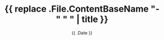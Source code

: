 ---
date: '{{ .Date }}'
draft: true
title: '{{ replace .File.ContentBaseName "-" " " | title }}'
cover:
    image: https://placecats.com/300/200
    alt: "New alt"
    caption: "New caption"
    hidden: false
    hiddenInSingle: false
summary: "Insert summary here"
ShowReadingTime: false
tags: ["New project"]
---